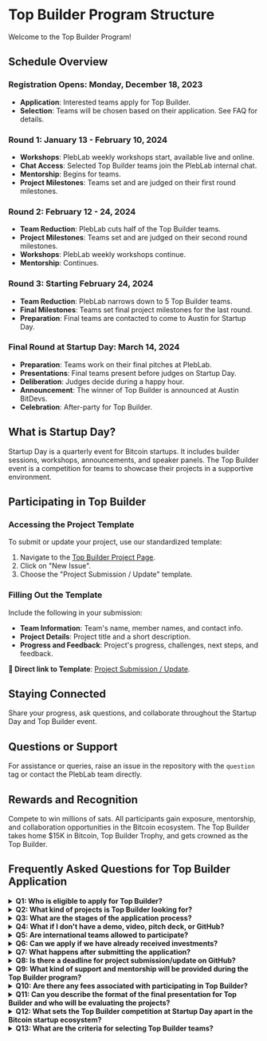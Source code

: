 # Top Builder Program Structure

Welcome to the Top Builder Program!

## Schedule Overview

### **Registration Opens: Monday, December 18, 2023**
- **Application**: Interested teams apply for Top Builder.
- **Selection**: Teams will be chosen based on their application. See FAQ for details.

### **Round 1: January 13 - February 10, 2024**
- **Workshops**: PlebLab weekly workshops start, available live and online.
- **Chat Access**: Selected Top Builder teams join the PlebLab internal chat.
- **Mentorship**: Begins for teams.
- **Project Milestones**: Teams set and are judged on their first round milestones.

### **Round 2: February 12 - 24, 2024**
- **Team Reduction**: PlebLab cuts half of the Top Builder teams.
- **Project Milestones**: Teams set and are judged on their second round milestones.
- **Workshops**: PlebLab weekly workshops continue.
- **Mentorship**: Continues.

### **Round 3: Starting February 24, 2024**
- **Team Reduction**: PlebLab narrows down to 5 Top Builder teams.
- **Final Milestones**: Teams set final project milestones for the last round.
- **Preparation**: Final teams are contacted to come to Austin for Startup Day.

### **Final Round at Startup Day: March 14, 2024**
- **Preparation**: Teams work on their final pitches at PlebLab.
- **Presentations**: Final teams present before judges on Startup Day.
- **Deliberation**: Judges decide during a happy hour.
- **Announcement**: The winner of Top Builder is announced at Austin BitDevs.
- **Celebration**: After-party for Top Builder.

## What is Startup Day?

Startup Day is a quarterly event for Bitcoin startups. It includes builder sessions, workshops, announcements, and speaker panels. The Top Builder event is a competition for teams to showcase their projects in a supportive environment.


## Participating in Top Builder

### Accessing the Project Template

To submit or update your project, use our standardized template:

1. Navigate to the [Top Builder Project Page](https://github.com/orgs/PlebLab/projects/5/views/2).
2. Click on "New Issue".
3. Choose the "Project Submission / Update" template.

### Filling Out the Template

Include the following in your submission:

- **Team Information**: Team's name, member names, and contact info.
- **Project Details**: Project title and a short description.
- **Progress and Feedback**: Project's progress, challenges, next steps, and feedback.

**🔗 Direct link to Template**: [Project Submission / Update](https://github.com/PlebLab/PlebLab_Startup-Day/issues/new/choose).

## Staying Connected

Share your progress, ask questions, and collaborate throughout the Startup Day and Top Builder event.

## Questions or Support

For assistance or queries, raise an issue in the repository with the `question` tag or contact the PlebLab team directly.

## Rewards and Recognition

Compete to win millions of sats. All participants gain exposure, mentorship, and collaboration opportunities in the Bitcoin ecosystem. The Top Builder takes home $15K in Bitcoin, Top Builder Trophy, and gets crowned as the Top Builder.

## Frequently Asked Questions for Top Builder Application

<details>
<summary><b>Q1: Who is eligible to apply for Top Builder?</b></summary>
A1: Eligible applicants include teams working on Bitcoin and Lightning projects, including startups, existing businesses, and individuals with a strong project concept with an MVP.
</details>

<details>
<summary><b>Q2: What kind of projects is Top Builder looking for?</b></summary>
A2: We seek innovative projects that contribute to the Bitcoin and Lightning ecosystem, ranging from technical solutions to unique business models. 
</details>

<details>
<summary><b>Q3: What are the stages of the application process?</b></summary>
A3: The process includes submitting an application. PlebLab will review the application and contact the team to schedule a call. Selected teams will be added to the PlebLab internal chat to receive mentorship from the PlebLab community starting on January 13th, 2023. Registration will still be open to apply. Afterward, teams will use this GitHub form detailing the team, idea, details, and company, followed by various phases of development, project milestones, and review if selected. On Thursday, Feb 24th, 2024, the final five teams will be selected. PlebLab will contact the teams to come to Austin for Startup Day.
</details>

<details>
<summary><b>Q4: What if I don't have a demo, video, pitch deck, or GitHub? </b></summary>
A4: Not all are required, but the more information you have, the more helpful it is for us to determine during the application process.
</details>

<details>
<summary><b>Q5: Are international teams allowed to participate?</b></summary>
A5: Yes, international teams are welcome.
</details>

<details>
<summary><b>Q6: Can we apply if we have already received investments?</b></summary>
A7: Teams with prior investments can apply.
</details>

<details>
<summary><b>Q7: What happens after submitting the application?</b></summary>
A8: Applications will be reviewed prior to January 13th, 2024, and selected teams will be contacted for the next steps.
</details>

<details>
<summary><b>Q8: Is there a deadline for project submission/update on GitHub?</b></summary>
A9: Deadlines align with the Top Builder program phases.
</details>

<details>
<summary><b>Q9: What kind of support and mentorship will be provided during the Top Builder program?</b></summary>
Participating teams in the Top Builder program will benefit from comprehensive support, including mentorship from ecosystem experts and access to our internal chat. Top Builder offers a unique platform for networking with judges and peers, fostering an environment of collaboration and growth. Additionally, the event is an excellent opportunity for exposure, as it draws attention from media and investors worldwide. Teams compete not just for equity-free prize money but also for recognition on a global stage, all within an open and inclusive environment—also, all the friends you will make along the way.
</details>

<details>
<summary><b>Q10: Are there any fees associated with participating in Top Builder?</b></summary>
A11: There are no application or participation fees for Top Builder. Just bring your best because you will be going up against it. 
</details>

<details>
<summary><b>Q11: Can you describe the format of the final presentation for Top Builder and who will be evaluating the projects?</b></summary>
In the final stage of the Top Builder competition, teams are allotted a 20-minute slot to present their project's advancements and achievements. This presentation is followed by a 10-minute interactive Q&A session with a distinguished panel of judges. This panel comprises experts in the Bitcoin and Lightning fields, including seasoned investors, successful entrepreneurs, and technical specialists. Their role is to assess the projects based on innovation, execution, and potential impact in the Bitcoin ecosystem.
</details>

<details>
<summary><b>Q12: What sets the Top Builder competition at Startup Day apart in the Bitcoin startup ecosystem?</b></summary>
The Top Builder competition, featured at Startup Day, stands out as an event for Bitcoin startups worldwide. It offers a platform for innovative teams to compete, showcasing their projects in an environment rich with mentorship, exposure, and collaboration opportunities. This event is not just a competition; it's a celebration of groundbreaking ideas and emerging talent in the Bitcoin ecosystem, attracting attention from investors and media worldwide.
</details>

<details>
<summary><b>Q13: What are the criteria for selecting Top Builder teams?</b></summary>

The criteria for selecting Top Builder teams are multifaceted, focusing on innovation, contribution to the Bitcoin and Lightning ecosystem, and the project's potential impact.

- **Eligibility with a Focus on New Builders and Emerging Businesses**: We are particularly eager to welcome new builders and entrepreneurs embarking on their journey in the Bitcoin and Lightning ecosystem. If you are in the early stages of establishing a Bitcoin business, have a fresh project concept, or are developing an innovative solution with a minimum viable product (MVP), you are the ideal candidate for this opportunity. Whether you're a startup just taking off, an individual with groundbreaking ideas, or even an existing business pivoting to Bitcoin technology, we are here to support your growth and innovation. Our goal is to nurture the next generation of Bitcoin innovators and entrepreneurs.

- **Project Type**: The competition looks for innovative projects contributing significantly to the Bitcoin and Lightning ecosystem. This includes a range of projects, from technical solutions to unique business models.

- **Application Process**: Teams must submit an application, which includes detailing their team, idea, and project details. PlebLab reviews these applications and selects teams for further mentoring and development.

- **Global**: International teams and teams with prior investments are encouraged to apply.

- **Engagement and Participation**: Active participation in PlebLab workshops, regular updates on project progress, and engagement with the community are essential aspects of the selection process. PlebLab helps you on your path to becoming a Top Builder.

- **Final Presentation**: In the final stage, teams are evaluated based on a presentation before a panel of judges comprising experts in the Bitcoin and Lightning fields. This assessment focuses on the innovation, execution, and potential impact of the projects.

Overall, the Top Builder teams are selected based on their innovative approach, their projects' relevance and potential impact on the Bitcoin ecosystem, and their active participation and engagement throughout the competition process.
</details>

